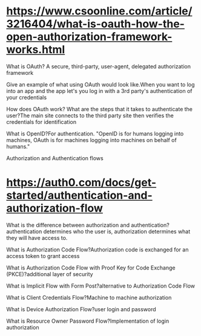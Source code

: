 # https://www.csoonline.com/article/3216404/what-is-oauth-how-the-open-authorization-framework-works.html <br>
What is OAuth? A secure, third-party, user-agent, delegated authorization framework<br>

Give an example of what using OAuth would look like.When you want to log into an app and the app let's you log in with a 3rd party's authentication of your credentials<br>

How does OAuth work? What are the steps that it takes to authenticate the user?The main site connects to the third party site then verifies the credentials for identification<br>

What is OpenID?For authentication. "OpenID is for humans logging into machines, OAuth is for machines logging into machines on behalf of humans."<br>

Authorization and Authentication flows<br>

# https://auth0.com/docs/get-started/authentication-and-authorization-flow <br>
What is the difference between authorization and authentication?authentication determines who the user is, authorization determines what they will have access to.<br>

What is Authorization Code Flow?Authorization code is exchanged for an access token to grant access<br>

What is Authorization Code Flow with Proof Key for Code Exchange (PKCE)?additional layer of security<br>

What is Implicit Flow with Form Post?alternative to Authorization Code Flow<br>

What is Client Credentials Flow?Machine to machine authorization<br>

What is Device Authorization Flow?user login and password<br>

What is Resource Owner Password Flow?Implementation of login authorization <br>
